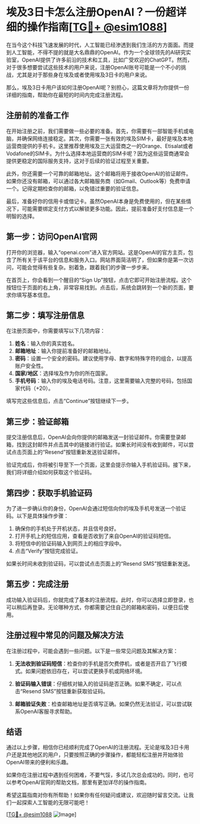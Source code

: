 # 埃及3日卡怎么注册OpenAI？一份超详细的操作指南[[TG💪+ @esim1088](https://t.me/s/esim1088)]

在当今这个科技飞速发展的时代，人工智能已经渗透到我们生活的方方面面。而提到人工智能，不得不提的就是大名鼎鼎的OpenAI。作为一个全球领先的AI研究实验室，OpenAI提供了许多前沿的技术和工具，比如广受欢迎的ChatGPT。然而，对于很多想要尝试这些技术的用户来说，注册OpenAI账号可能是一个不小的挑战，尤其是对于那些身在埃及或者使用埃及3日卡的用户来说。

那么，埃及3日卡用户该如何注册OpenAI呢？别担心，这篇文章将为你提供一份详细的指南，帮助你在最短的时间内完成注册流程。

## 注册前的准备工作

在开始注册之前，我们需要做一些必要的准备。首先，你需要有一部智能手机或电脑，并确保网络连接稳定。其次，你需要一张有效的埃及SIM卡，最好是埃及本地运营商提供的手机卡。这里推荐使用埃及三大运营商之一的Orange、Etisalat或者Vodafone的SIM卡。为什么选择本地运营商的SIM卡呢？因为这些运营商通常会提供更稳定的国际服务支持，这对于后续的验证过程至关重要。

此外，你还需要一个可靠的邮箱地址。这个邮箱将用于接收OpenAI的验证邮件。如果你还没有邮箱，可以通过各大邮箱服务商（如Gmail、Outlook等）免费申请一个。记得定期检查你的邮箱，以免错过重要的验证信息。

最后，准备好你的信用卡或借记卡。虽然OpenAI本身是免费使用的，但在某些情况下，可能需要绑定支付方式以解锁更多功能。因此，提前准备好支付信息是一个明智的选择。

## 第一步：访问OpenAI官网

打开你的浏览器，输入“openai.com”进入官方网站。这是OpenAI的官方主页，包含了所有关于该平台的信息和服务入口。网站界面简洁明了，但如果你是第一次访问，可能会觉得有些复杂。别着急，跟着我们的步骤一步步来。

在首页上，你会看到一个醒目的“Sign Up”按钮，点击它即可开始注册流程。这个按钮位于页面的右上角，非常容易找到。点击后，系统会跳转到一个新的页面，要求你填写基本信息。

## 第二步：填写注册信息

在注册页面中，你需要填写以下几项内容：

1. **姓名**：输入你的真实姓名。
2. **邮箱地址**：输入你提前准备好的邮箱地址。
3. **密码**：设置一个安全的密码。建议使用字母、数字和特殊字符的组合，以提高账户安全性。
4. **国家/地区**：选择埃及作为你的所在国家。
5. **手机号码**：输入你的埃及电话号码。注意，这里需要输入完整的号码，包括国家代码（+20）。

填写完这些信息后，点击“Continue”按钮继续下一步。

## 第三步：验证邮箱

提交注册信息后，OpenAI会向你提供的邮箱发送一封验证邮件。你需要登录邮箱，找到这封邮件并点击其中的链接进行验证。如果长时间没有收到邮件，可以尝试点击页面上的“Resend”按钮重新发送验证邮件。

验证完成后，你将被引导至下一个页面，这里会提示你输入手机验证码。接下来，我们将详细介绍如何获取这个验证码。

## 第四步：获取手机验证码

为了进一步确认你的身份，OpenAI会通过短信向你的埃及手机号发送一个验证码。以下是具体操作步骤：

1. 确保你的手机处于开机状态，并且信号良好。
2. 打开手机上的短信应用，查看是否收到了来自OpenAI的验证码短信。
3. 将短信中的验证码输入到网页上的相应字段中。
4. 点击“Verify”按钮完成验证。

如果长时间未收到验证码，可以尝试点击页面上的“Resend SMS”按钮重新发送。

## 第五步：完成注册

成功输入验证码后，你就完成了基本的注册流程。此时，你可以选择立即登录，也可以稍后再登录。无论哪种方式，你都需要记住自己的邮箱和密码，以便日后使用。

## 注册过程中常见的问题及解决方法

在注册过程中，可能会遇到一些问题。以下是一些常见问题及其解决方案：

1. **无法收到验证码短信**：检查你的手机是否欠费停机，或者是否开启了飞行模式。如果问题依旧存在，可以尝试更换手机或网络环境。
   
2. **验证码输入错误**：仔细核对输入的验证码是否正确。如果不确定，可以点击“Resend SMS”按钮重新获取验证码。

3. **邮箱验证失败**：检查邮箱地址是否填写正确。如果仍然无法验证，可以尝试联系OpenAI客服寻求帮助。

## 结语

通过以上步骤，相信你已经顺利完成了OpenAI的注册流程。无论是埃及3日卡用户还是其他地区的用户，只要按照正确的步骤操作，都能轻松注册并开始体验OpenAI带来的便利和乐趣。

如果你在注册过程中遇到任何困难，不要气馁，多试几次总会成功的。同时，也可以参考OpenAI官网的帮助文档，那里有更加详尽的操作指南。

希望这篇指南对你有所帮助！如果你有任何疑问或建议，欢迎随时留言交流。让我们一起探索人工智能的无限可能吧！

[[TG💪+ @esim1088](https://t.me/s/esim1088) ![Image](https://i.postimg.cc/4NQfJmqS/Snipaste-2025-05-13-00-14-12.png)]